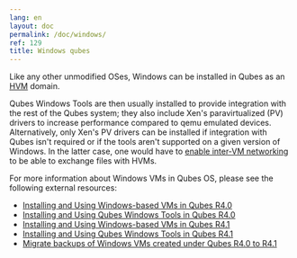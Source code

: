 ```yaml
---
lang: en
layout: doc
permalink: /doc/windows/
ref: 129
title: Windows qubes
---
```


Like any other unmodified OSes, Windows can be installed in Qubes as an [HVM](/doc/standalone-and-hvm/) domain.

Qubes Windows Tools are then usually installed to provide integration with the rest of the Qubes system; they also include Xen's paravirtualized (PV) drivers to increase performance compared to qemu emulated devices. Alternatively, only Xen's PV drivers can be installed if integration with Qubes isn't required or if the tools aren't supported on a given version of Windows. In the latter case, one would have to [enable inter-VM networking](/doc/firewall/#enabling-networking-between-two-qubes) to be able to exchange files with HVMs.

For more information about Windows VMs in Qubes OS, please see the following external resources:

* [Installing and Using Windows-based VMs in Qubes R4.0](https://github.com/Qubes-Community/Contents/blob/master/docs/os/windows/windows-vm.md)
* [Installing and Using Qubes Windows Tools in Qubes R4.0](https://github.com/Qubes-Community/Contents/blob/master/docs/os/windows/windows-tools.md)
* [Installing and Using Windows-based VMs in Qubes R4.1](https://github.com/Qubes-Community/Contents/blob/master/docs/os/windows/windows-vm41.md)
* [Installing and Using Qubes Windows Tools in Qubes R4.1](https://github.com/Qubes-Community/Contents/blob/master/docs/os/windows/windows-tools41.md)
* [Migrate backups of Windows VMs created under Qubes R4.0 to R4.1](https://github.com/Qubes-Community/Contents/blob/master/docs/os/windows/windows-migrate41.md)
